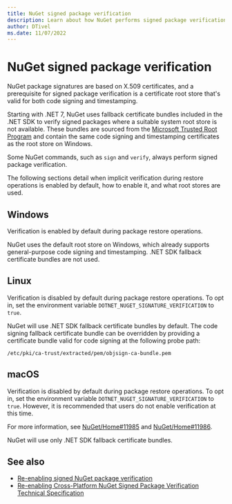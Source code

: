 ```yaml
---
title: NuGet signed package verification
description: Learn about how NuGet performs signed package verification using root stores that are valid for code signing and timestamping.
author: DTivel
ms.date: 11/07/2022
---
```

# NuGet signed package verification

NuGet package signatures are based on X.509 certificates, and a prerequisite for signed package verification is a certificate root store that's valid for both code signing and timestamping.

Starting with .NET 7, NuGet uses fallback certificate bundles included in the .NET SDK to verify signed packages where a suitable system root store is not available.  These bundles are sourced from the [Microsoft Trusted Root Program](https://aka.ms/RootCert) and contain the same code signing and timestamping certificates as the root store on Windows.

Some NuGet commands, such as `sign` and `verify`, always perform signed package verification.

The following sections detail when implicit verification during restore operations is enabled by default, how to enable it, and what root stores are used.

## Windows

Verification is enabled by default during package restore operations.

NuGet uses the default root store on Windows, which already supports general-purpose code signing and timestamping.  .NET SDK fallback certificate bundles are not used.

## Linux

Verification is disabled by default during package restore operations.  To opt in, set the environment variable `DOTNET_NUGET_SIGNATURE_VERIFICATION` to `true`.

NuGet will use .NET SDK fallback certificate bundles by default.  The code signing fallback certificate bundle can be overridden by providing a certificate bundle valid for code signing at the following probe path:

```text
/etc/pki/ca-trust/extracted/pem/objsign-ca-bundle.pem
```

## macOS

Verification is disabled by default during package restore operations.  To opt in, set the environment variable `DOTNET_NUGET_SIGNATURE_VERIFICATION` to `true`.  However, it is recommended that users do not enable verification at this time.

For more information, see [NuGet/Home#11985](https://github.com/NuGet/Home/issues/11985) and [NuGet/Home#11986](https://github.com/NuGet/Home/issues/11986).

NuGet will use only .NET SDK fallback certificate bundles.

## See also

- [Re-enabling signed NuGet package verification](https://github.com/dotnet/designs/blob/main/accepted/2021/signed-package-verification/re-enable-signed-package-verification.md)
- [Re-enabling Cross-Platform NuGet Signed Package Verification Technical Specification](https://github.com/dotnet/designs/blob/main/accepted/2021/signed-package-verification/re-enable-signed-package-verification-technical.md)
